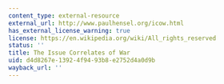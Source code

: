```yaml
---
content_type: external-resource
external_url: http://www.paulhensel.org/icow.html
has_external_license_warning: true
license: https://en.wikipedia.org/wiki/All_rights_reserved
status: ''
title: The Issue Correlates of War
uid: d4d8267e-1392-4f94-93b8-e2752d4a0d9b
wayback_url: ''
---
```

